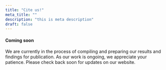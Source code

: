 ```yaml
---
title: "Cite us!"
meta_title: ""
description: "this is meta description"
draft: false
---
```


#### Coming soon 

We are currently in the process of compiling and preparing our results and findings for publication. As our work is ongoing, we appreciate your patience. Please check back soon for updates on our website.